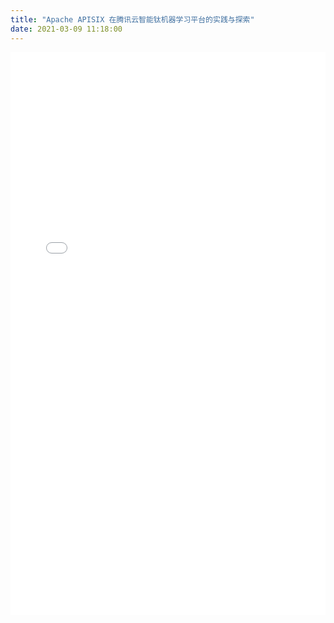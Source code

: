 ```yaml
---
title: "Apache APISIX 在腾讯云智能钛机器学习平台的实践与探索"
date: 2021-03-09 11:18:00
---
```


<iframe src="//player.bilibili.com/player.html?aid=246067431&bvid=BV1Sv411x7gS&cid=276962408&page=5" frameborder="0" scrolling="no" style="display: block; min-width: 100%; width: 100px; height: 900px; border: none; overflow: auto;"></iframe>
